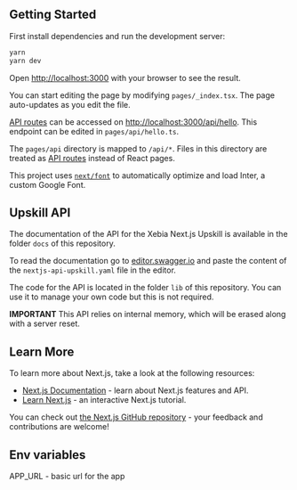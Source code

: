 ## Getting Started

First install dependencies and run the development server:

```bash
yarn
yarn dev
```

Open [http://localhost:3000](http://localhost:3000) with your browser to see the result.

You can start editing the page by modifying `pages/_index.tsx`. The page auto-updates as you edit the file.

[API routes](https://nextjs.org/docs/api-routes/introduction) can be accessed on [http://localhost:3000/api/hello](http://localhost:3000/api/hello). This endpoint can be edited in `pages/api/hello.ts`.

The `pages/api` directory is mapped to `/api/*`. Files in this directory are treated as [API routes](https://nextjs.org/docs/api-routes/introduction) instead of React pages.

This project uses [`next/font`](https://nextjs.org/docs/basic-features/font-optimization) to automatically optimize and load Inter, a custom Google Font.

## Upskill API

The documentation of the API for the Xebia Next.js Upskill is available in the folder `docs` of this repository.

To read the documentation go to [editor.swagger.io](https://editor.swagger.io) and paste the content of the `nextjs-api-upskill.yaml` file in the editor.

The code for the API is located in the folder `lib` of this repository. You can use it to manage your own code but this is not required.

**IMPORTANT** This API relies on internal memory, which will be erased along with a server reset.

## Learn More

To learn more about Next.js, take a look at the following resources:

- [Next.js Documentation](https://nextjs.org/docs) - learn about Next.js features and API.
- [Learn Next.js](https://nextjs.org/learn) - an interactive Next.js tutorial.

You can check out [the Next.js GitHub repository](https://github.com/vercel/next.js/) - your feedback and contributions are welcome!

## Env variables

APP_URL - basic url for the app